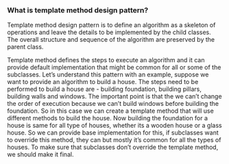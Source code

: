 ### What is template method design pattern?
Template method design pattern is to define an algorithm as a skeleton of operations and leave the details to be implemented by the child classes. The overall structure and sequence of the algorithm are preserved by the parent class.


Template method defines the steps to execute an algorithm and it can provide default implementation that might be common for all or some of the subclasses. Let’s understand this pattern with an example, suppose we want to provide an algorithm to build a house. The steps need to be performed to build a house are - building foundation, building pillars, building walls and windows. The important point is that the we can’t change the order of execution because we can’t build windows before building the foundation. So in this case we can create a template method that will use different methods to build the house. Now building the foundation for a house is same for all type of houses, whether its a wooden house or a glass house. So we can provide base implementation for this, if subclasses want to override this method, they can but mostly it’s common for all the types of houses. To make sure that subclasses don’t override the template method, we should make it final.
